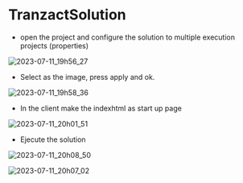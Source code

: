 # TranzactSolution

* open the project and configure the solution to multiple execution projects (properties)

![2023-07-11_19h56_27](https://github.com/ecaverolevano/TranzactSolution/assets/8649264/534bcfc1-eccc-48c5-af11-553fca9c8f99)

* Select as the image, press apply and ok.

![2023-07-11_19h58_36](https://github.com/ecaverolevano/TranzactSolution/assets/8649264/41f439fa-1eed-4253-a879-e733723058f3)

* In the client make the indexhtml as start up page

![2023-07-11_20h01_51](https://github.com/ecaverolevano/TranzactSolution/assets/8649264/ee778767-3c49-46bb-89a1-f96e20e4e1e1)

* Ejecute the solution

![2023-07-11_20h08_50](https://github.com/ecaverolevano/TranzactSolution/assets/8649264/7d2706a9-a38d-465e-8b3e-8d26a222a3a0)

![2023-07-11_20h07_02](https://github.com/ecaverolevano/TranzactSolution/assets/8649264/184a3b38-65b8-4eee-85b5-8b4a6a7b6c0b)
